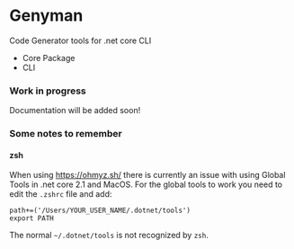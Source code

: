 # Genyman

Code Generator tools for .net core CLI

- Core Package
- CLI

### Work in progress

Documentation will be added soon!


### Some notes to remember

#### zsh

When using https://ohmyz.sh/ there is currently an issue with using Global Tools in .net core 2.1 and MacOS.
For the global tools to work you need to edit the `.zshrc` file and add:

```
path+=('/Users/YOUR_USER_NAME/.dotnet/tools')
export PATH
```

The normal `~/.dotnet/tools` is not recognized by `zsh`.